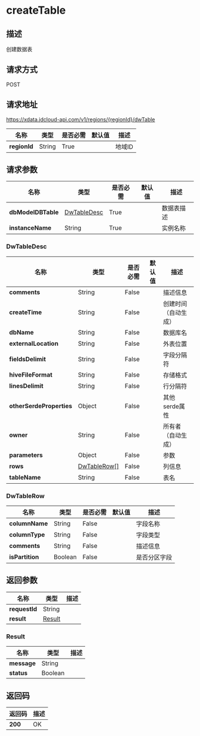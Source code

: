 # createTable


## 描述
创建数据表

## 请求方式
POST

## 请求地址
https://xdata.jdcloud-api.com/v1/regions/{regionId}/dwTable

|名称|类型|是否必需|默认值|描述|
|---|---|---|---|---|
|**regionId**|String|True||地域ID|

## 请求参数
|名称|类型|是否必需|默认值|描述|
|---|---|---|---|---|
|**dbModelDBTable**|[DwTableDesc](##DwTableDesc)|True||数据表描述|
|**instanceName**|String|True||实例名称|

### <a name="DwTableDesc">DwTableDesc</a>
|名称|类型|是否必需|默认值|描述|
|---|---|---|---|---|
|**comments**|String|False||描述信息|
|**createTime**|String|False||创建时间（自动生成）|
|**dbName**|String|False||数据库名|
|**externalLocation**|String|False||外表位置|
|**fieldsDelimit**|String|False||字段分隔符|
|**hiveFileFormat**|String|False||存储格式|
|**linesDelimit**|String|False||行分隔符|
|**otherSerdeProperties**|Object|False||其他serde属性|
|**owner**|String|False||所有者（自动生成）|
|**parameters**|Object|False||参数|
|**rows**|[DwTableRow[]](##DwTableRow)|False||列信息|
|**tableName**|String|False||表名|
### <a name="DwTableRow">DwTableRow</a>
|名称|类型|是否必需|默认值|描述|
|---|---|---|---|---|
|**columnName**|String|False||字段名称|
|**columnType**|String|False||字段类型|
|**comments**|String|False||描述信息|
|**isPartition**|Boolean|False||是否分区字段|

## 返回参数
|名称|类型|描述|
|---|---|---|
|**requestId**|String||
|**result**|[Result](##Result)||


### <a name="Result">Result</a>
|名称|类型|描述|
|---|---|---|
|**message**|String||
|**status**|Boolean||

## 返回码
|返回码|描述|
|---|---|
|**200**|OK|
